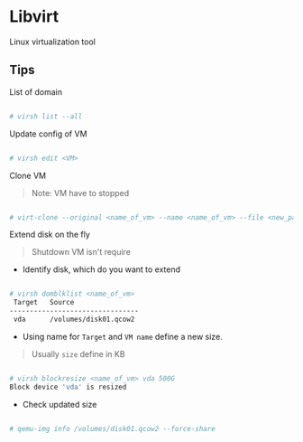 # Libvirt

Linux virtualization tool

## Tips

List of domain

```bash

# virsh list --all

```

Update config of VM

```bash

# virsh edit <VM>

```

Clone VM

> Note: VM have to stopped

```bash

# virt-clone --original <name_of_vm> --name <name_of_vm> --file <new_path_to_image_vm>

```

Extend disk on the fly

> Shutdown VM isn't require

- Identify disk, which do you want to extend

```bash

# virsh domblklist <name_of_vm>
 Target   Source
--------------------------------
 vda      /volumes/disk01.qcow2

```

- Using name for `Target` and `VM name` define a new size.

> Usually `size` define in KB

```bash

# virsh blockresize <name_of_vm> vda 500G
Block device 'vda' is resized

```

- Check updated size

```bash

# qemu-img info /volumes/disk01.qcow2 --force-share

```
